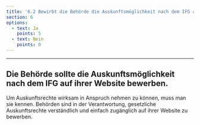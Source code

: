 ```yaml
---
title: '6.2 Bewirbt die Behörde die Auskunftsmöglichkeit nach dem IFG auf ihrer Website?'
section: 6
options:
  - text: Ja
    points: 5
  - text: Nein
    points: 0
---
```

---
## Die Behörde sollte die Auskunftsmöglichkeit nach dem IFG auf ihrer Website bewerben.

Um Auskunftsrechte wirksam in Anspruch nehmen zu können, muss man sie kennen. Behörden sind in der Verantwortung, gesetzliche Auskunftsrechte verständlich und einfach zugänglich auf ihrer Website zu bewerben.
